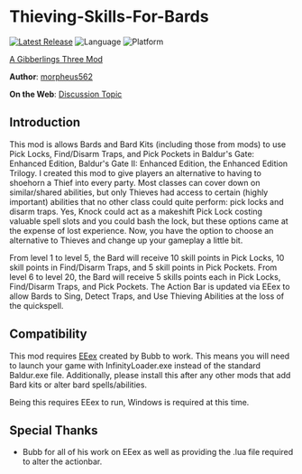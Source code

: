 # Thieving-Skills-For-Bards

[![Latest Release](https://img.shields.io/github/v/release/gibberlings3/Thieving-Skills-For-Bards?include_prereleases)](https://github.com/Gibberlings3/Thieving-Skills-For-Bards/releases/latest)
![Language](https://img.shields.io/static/v1?label=language&message=english&color=informational)
![Platform](https://img.shields.io/static/v1?label=platform&message=windows&color=informational)

[A Gibberlings Three Mod](https://www.gibberlings3.net/)

**Author**: [morpheus562](https://www.gibberlings3.net/profile/11591-morpheus562/)

**On the Web**: [Discussion Topic](https://www.gibberlings3.net/forums/topic/33661-thieving-skills-for-bards/)

## Introduction

This mod is allows Bards and Bard Kits (including those from mods) to use Pick Locks, Find/Disarm Traps, and Pick Pockets in Baldur's Gate: Enhanced Edition, Baldur's Gate II: Enhanced Edition, the Enhanced Edition Trilogy. I created this mod to give players an alternative to having to shoehorn a Thief into every party. Most classes can cover down on similar/shared abilities, but only Thieves had access to certain (highly important) abilities that no other class could quite perform: pick locks and disarm traps. Yes, Knock could act as a makeshift Pick Lock costing valuable spell slots and you could bash the lock, but these options came at the expense of lost experience. Now, you have the option to choose an alternative to Thieves and change up your gameplay a little bit. 

From level 1 to level 5, the Bard will receive 10 skill points in Pick Locks, 10 skill points in Find/Disarm Traps, and 5 skill points in Pick Pockets. From level 6 to level 20, the Bard will receive 5 skills points each in Pick Locks, Find/Disarm Traps, and Pick Pockets. The Action Bar is updated via EEex to allow Bards to Sing, Detect Traps, and Use Thieving Abilities at the loss of the quickspell.

## Compatibility
This mod requires [EEex](https://github.com/Bubb13/EEex/releases/latest) created by Bubb to work. This means you will need to launch your game with InfinityLoader.exe instead of the standard Baldur.exe file. Additionally, please install this after any other mods that add Bard kits or alter bard spells/abilities. 

Being this requires EEex to run, Windows is required at this time.

## Special Thanks

- Bubb for all of his work on EEex as well as providing the .lua file required to alter the actionbar.
